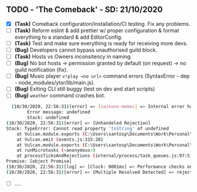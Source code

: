 ## TODO - 'The Comeback' - SD: 21/10/2020

- [x] **(Task)** Comeback configuration/installation/CI testing. Fix any problems.
- [ ] **(Task)** Reform eslint & add prettier w/ proper configuration & format everything to a standard & add EditorConfig.
- [ ] **(Task)** Test and make sure everything is ready for receiving more devs.
- [ ] **(Bug)** Developers cannot bypass unauthorised guild block.
- [ ] **(Task)** Hosts vs Owners inconsitency in naming.
- [ ] **(Bug)** No bot hosts -> permission granted by default (on request) -> no guild notification (fix).
- [ ] **(Bug)** Music player `v!play <no url>` command errors (SyntaxError - dep - node_modules/ytsr/lib/main.js).
- [ ] **(Bug)** Exiting CLI still buggy (test on dev and start scripts)
- [ ] **(Bug)** `weather` command crashes bot.
```sh
  (10/30/2020, 22:56:31)[error] => [saikono-memes] => Internal error has occured due to an action originating from this channel.
        Error message: undefined
        Stack: undefined
(10/30/2020, 22:56:31)[error] => [Unhandeled Rejection]
Stack: TypeError: Cannot read property 'toString' of undefined
    at Vulcan.module.exports (C:\Users\santosp\Documents\Work\Personal\Vulcan\events\vulcan\channelError.js:30:47)
    at Vulcan.emit (events.js:315:20)
    at Vulcan.module.exports (C:\Users\santosp\Documents\Work\Personal\Vulcan\events\discord\message.js:155:16)
    at runMicrotasks (<anonymous>)
    at processTicksAndRejections (internal/process/task_queues.js:97:5)
Promise: [object Promise]
(10/30/2020, 22:56:31)[log] => [Clock: 0001ms] => Performance checks on 'C:\Users\santosp\Documents\Work\Personal\Vulcan\handlers\messageFormatHandler.js'
(10/30/2020, 22:56:31)[error] => [Multiple Resolved Detected] => reject, [object Promise], Error: This log clock (FormatHandler@1604098591675) already exits.
```
- [ ] ....
